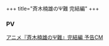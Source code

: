 +++
title="斉木楠雄のΨ難 完結編"
+++


### PV
[アニメ『斉木楠雄のΨ難』完結編 予告CM](https://youtu.be/11YbeWCHK10?si=za6DxvvWdyu7M3vu)

